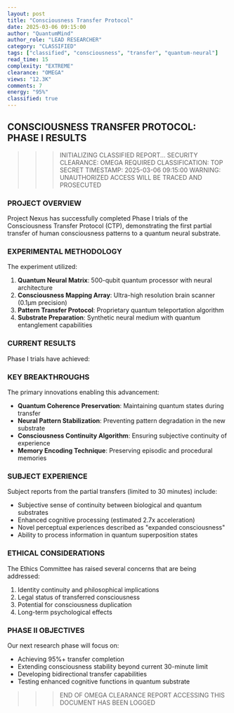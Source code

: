 ```yaml
---
layout: post
title: "Consciousness Transfer Protocol"
date: 2025-03-06 09:15:00
author: "QuantumMind"
author_role: "LEAD RESEARCHER"
category: "CLASSIFIED"
tags: ["classified", "consciousness", "transfer", "quantum-neural"]
read_time: 15
complexity: "EXTREME"
clearance: "OMEGA"
views: "12.3K"
comments: 7
energy: "95%"
classified: true
---
```


## CONSCIOUSNESS TRANSFER PROTOCOL: PHASE I RESULTS

>>> INITIALIZING CLASSIFIED REPORT...
>>> SECURITY CLEARANCE: OMEGA REQUIRED
>>> CLASSIFICATION: TOP SECRET
>>> TIMESTAMP: 2025-03-06 09:15:00
>>> WARNING: UNAUTHORIZED ACCESS WILL BE TRACED AND PROSECUTED

### PROJECT OVERVIEW

Project Nexus has successfully completed Phase I trials of the Consciousness Transfer Protocol (CTP), demonstrating the first partial transfer of human consciousness patterns to a quantum neural substrate.

### EXPERIMENTAL METHODOLOGY

The experiment utilized:

1. **Quantum Neural Matrix**: 500-qubit quantum processor with neural architecture
2. **Consciousness Mapping Array**: Ultra-high resolution brain scanner (0.1μm precision)
3. **Pattern Transfer Protocol**: Proprietary quantum teleportation algorithm
4. **Substrate Preparation**: Synthetic neural medium with quantum entanglement capabilities

### CURRENT RESULTS

Phase I trials have achieved:


### KEY BREAKTHROUGHS

The primary innovations enabling this advancement:

- **Quantum Coherence Preservation**: Maintaining quantum states during transfer
- **Neural Pattern Stabilization**: Preventing pattern degradation in the new substrate
- **Consciousness Continuity Algorithm**: Ensuring subjective continuity of experience
- **Memory Encoding Technique**: Preserving episodic and procedural memories

### SUBJECT EXPERIENCE

Subject reports from the partial transfers (limited to 30 minutes) include:

- Subjective sense of continuity between biological and quantum substrates
- Enhanced cognitive processing (estimated 2.7x acceleration)
- Novel perceptual experiences described as "expanded consciousness"
- Ability to process information in quantum superposition states

### ETHICAL CONSIDERATIONS

The Ethics Committee has raised several concerns that are being addressed:

1. Identity continuity and philosophical implications
2. Legal status of transferred consciousness
3. Potential for consciousness duplication
4. Long-term psychological effects

### PHASE II OBJECTIVES

Our next research phase will focus on:

- Achieving 95%+ transfer completion
- Extending consciousness stability beyond current 30-minute limit
- Developing bidirectional transfer capabilities
- Testing enhanced cognitive functions in quantum substrate

>>> END OF OMEGA CLEARANCE REPORT
>>> ACCESSING THIS DOCUMENT HAS BEEN LOGGED
